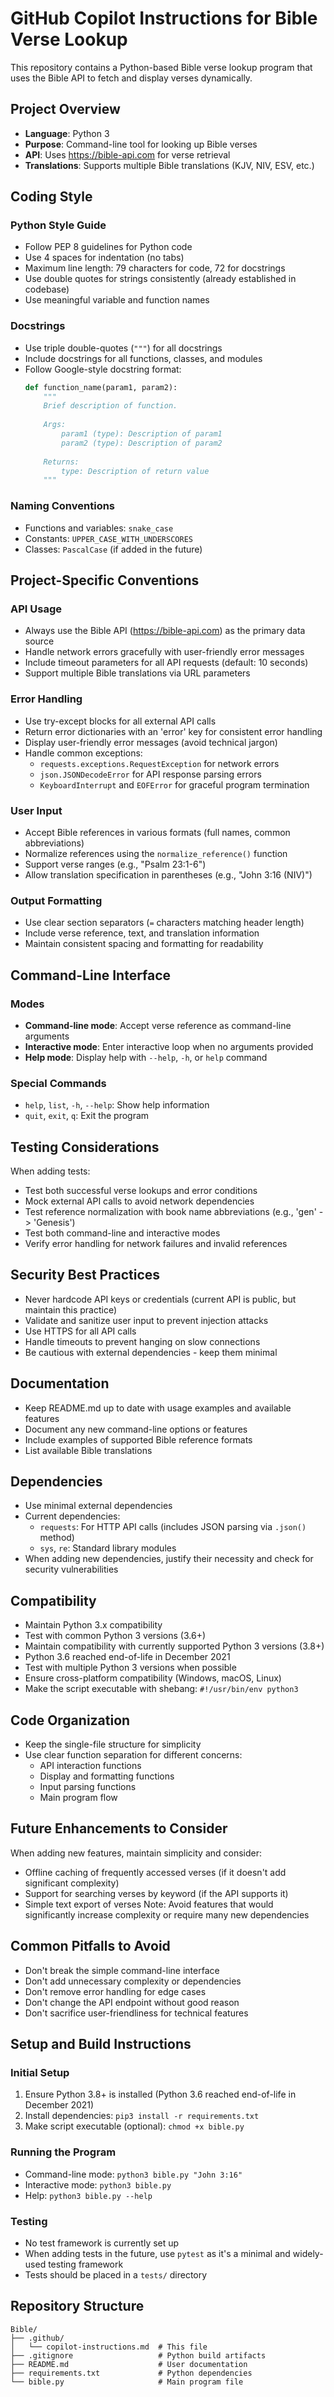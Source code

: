 # GitHub Copilot Instructions for Bible Verse Lookup

This repository contains a Python-based Bible verse lookup program that uses the Bible API to fetch and display verses dynamically.

## Project Overview

- **Language**: Python 3
- **Purpose**: Command-line tool for looking up Bible verses
- **API**: Uses https://bible-api.com for verse retrieval
- **Translations**: Supports multiple Bible translations (KJV, NIV, ESV, etc.)

## Coding Style

### Python Style Guide
- Follow PEP 8 guidelines for Python code
- Use 4 spaces for indentation (no tabs)
- Maximum line length: 79 characters for code, 72 for docstrings
- Use double quotes for strings consistently (already established in codebase)
- Use meaningful variable and function names

### Docstrings
- Use triple double-quotes (`"""`) for all docstrings
- Include docstrings for all functions, classes, and modules
- Follow Google-style docstring format:
  ```python
  def function_name(param1, param2):
      """
      Brief description of function.
      
      Args:
          param1 (type): Description of param1
          param2 (type): Description of param2
      
      Returns:
          type: Description of return value
      """
  ```

### Naming Conventions
- Functions and variables: `snake_case`
- Constants: `UPPER_CASE_WITH_UNDERSCORES`
- Classes: `PascalCase` (if added in the future)

## Project-Specific Conventions

### API Usage
- Always use the Bible API (https://bible-api.com) as the primary data source
- Handle network errors gracefully with user-friendly error messages
- Include timeout parameters for all API requests (default: 10 seconds)
- Support multiple Bible translations via URL parameters

### Error Handling
- Use try-except blocks for all external API calls
- Return error dictionaries with an 'error' key for consistent error handling
- Display user-friendly error messages (avoid technical jargon)
- Handle common exceptions:
  - `requests.exceptions.RequestException` for network errors
  - `json.JSONDecodeError` for API response parsing errors
  - `KeyboardInterrupt` and `EOFError` for graceful program termination

### User Input
- Accept Bible references in various formats (full names, common abbreviations)
- Normalize references using the `normalize_reference()` function
- Support verse ranges (e.g., "Psalm 23:1-6")
- Allow translation specification in parentheses (e.g., "John 3:16 (NIV)")

### Output Formatting
- Use clear section separators (`=` characters matching header length)
- Include verse reference, text, and translation information
- Maintain consistent spacing and formatting for readability

## Command-Line Interface

### Modes
- **Command-line mode**: Accept verse reference as command-line arguments
- **Interactive mode**: Enter interactive loop when no arguments provided
- **Help mode**: Display help with `--help`, `-h`, or `help` command

### Special Commands
- `help`, `list`, `-h`, `--help`: Show help information
- `quit`, `exit`, `q`: Exit the program

## Testing Considerations

When adding tests:
- Test both successful verse lookups and error conditions
- Mock external API calls to avoid network dependencies
- Test reference normalization with book name abbreviations (e.g., 'gen' -> 'Genesis')
- Test both command-line and interactive modes
- Verify error handling for network failures and invalid references

## Security Best Practices

- Never hardcode API keys or credentials (current API is public, but maintain this practice)
- Validate and sanitize user input to prevent injection attacks
- Use HTTPS for all API calls
- Handle timeouts to prevent hanging on slow connections
- Be cautious with external dependencies - keep them minimal

## Documentation

- Keep README.md up to date with usage examples and available features
- Document any new command-line options or features
- Include examples of supported Bible reference formats
- List available Bible translations

## Dependencies

- Use minimal external dependencies
- Current dependencies:
  - `requests`: For HTTP API calls (includes JSON parsing via `.json()` method)
  - `sys`, `re`: Standard library modules
- When adding new dependencies, justify their necessity and check for security vulnerabilities

## Compatibility

- Maintain Python 3.x compatibility
- Test with common Python 3 versions (3.6+)
- Maintain compatibility with currently supported Python 3 versions (3.8+)
- Python 3.6 reached end-of-life in December 2021
- Test with multiple Python 3 versions when possible
- Ensure cross-platform compatibility (Windows, macOS, Linux)
- Make the script executable with shebang: `#!/usr/bin/env python3`

## Code Organization

- Keep the single-file structure for simplicity
- Use clear function separation for different concerns:
  - API interaction functions
  - Display and formatting functions
  - Input parsing functions
  - Main program flow

## Future Enhancements to Consider

When adding new features, maintain simplicity and consider:
- Offline caching of frequently accessed verses (if it doesn't add significant complexity)
- Support for searching verses by keyword (if the API supports it)
- Simple text export of verses
Note: Avoid features that would significantly increase complexity or require many new dependencies

## Common Pitfalls to Avoid

- Don't break the simple command-line interface
- Don't add unnecessary complexity or dependencies
- Don't remove error handling for edge cases
- Don't change the API endpoint without good reason
- Don't sacrifice user-friendliness for technical features

## Setup and Build Instructions

### Initial Setup
1. Ensure Python 3.8+ is installed (Python 3.6 reached end-of-life in December 2021)
2. Install dependencies: `pip3 install -r requirements.txt`
3. Make script executable (optional): `chmod +x bible.py`

### Running the Program
- Command-line mode: `python3 bible.py "John 3:16"`
- Interactive mode: `python3 bible.py`
- Help: `python3 bible.py --help`

### Testing
- No test framework is currently set up
- When adding tests in the future, use `pytest` as it's a minimal and widely-used testing framework
- Tests should be placed in a `tests/` directory

## Repository Structure

```
Bible/
├── .github/
│   └── copilot-instructions.md  # This file
├── .gitignore                   # Python build artifacts
├── README.md                    # User documentation
├── requirements.txt             # Python dependencies
└── bible.py                     # Main program file
```
